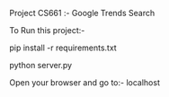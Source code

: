 Project CS661 :- Google Trends Search 

To Run this project:-

pip install -r requirements.txt 

python server.py

Open your browser and go to:- localhost
